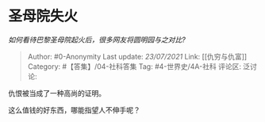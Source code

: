 # 圣母院失火
*如何看待巴黎圣母院起火后，很多网友将圆明园与之对比?*

> Author: #0-Anonymity
> Last update: *23/07/2021*
> Link: [[仇穷与仇富]]
> Category: #【答集】/04-社科答集
> Tag: #4-世界史/4A-社科
> 评论区:
> 泛讨论:

仇恨被当成了一种高尚的证明。

这么值钱的好东西，哪能指望人不伸手呢？
